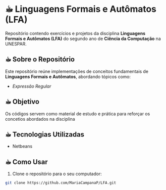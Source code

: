 # ☕︎ Linguagens Formais e Autômatos (LFA)

Repositório contendo exercícios e projetos da disciplina **Linguagens Formais e Autômatos (LFA)** do segundo ano de **Ciência da Computação** na UNESPAR.

## ☕︎ Sobre o Repositório

Este repositório reúne implementações de conceitos fundamentais de **Linguagens Formais e Autômatos**, abordando tópicos como:

- *Expressão Regular*

## ☕︎ Objetivo

Os códigos servem como material de estudo e prática para reforçar os concetios abordados na disciplina

## ☕︎ Tecnologias Utilizadas

- Netbeans

## ☕︎ Como Usar

1. Clone o repositório para o seu computador:

```bash
git clone https://github.com/MariaCampanaP/LFA.git

